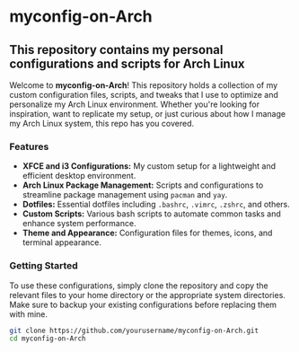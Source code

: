# myconfig-on-Arch

## This repository contains my personal configurations and scripts for Arch Linux

Welcome to **myconfig-on-Arch**! This repository holds a collection of my custom configuration files, scripts, and tweaks that I use to optimize and personalize my Arch Linux environment. Whether you're looking for inspiration, want to replicate my setup, or just curious about how I manage my Arch Linux system, this repo has you covered.

### Features

- **XFCE and i3 Configurations:** My custom setup for a lightweight and efficient desktop environment.
- **Arch Linux Package Management:** Scripts and configurations to streamline package management using `pacman` and `yay`.
- **Dotfiles:** Essential dotfiles including `.bashrc`, `.vimrc`, `.zshrc`, and others.
- **Custom Scripts:** Various bash scripts to automate common tasks and enhance system performance.
- **Theme and Appearance:** Configuration files for themes, icons, and terminal appearance.

### Getting Started

To use these configurations, simply clone the repository and copy the relevant files to your home directory or the appropriate system directories. Make sure to backup your existing configurations before replacing them with mine.

```bash
git clone https://github.com/yourusername/myconfig-on-Arch.git
cd myconfig-on-Arch
```
